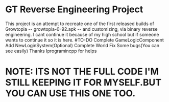 # GT Reverse Engineering Project
This project is an attempt to recreate one of the first released builds of Growtopia -- growtopia-0-92.apk -- and customizing,
via binary reverse engineering.
I cant continue it because of my high school but if someone wants to continue it so it is here.
#TO-DO
Complete GameLogicComponent
Add NewLoginSystem(Optional)
Complete World
Fix Some bugs(You can see easily)
Thanks Iprogramincpp for helps
# NOTE: ITS NOT THE FULL CODE I'M STILL KEEPING IT FOR MYSELF.BUT YOU CAN USE THIS ONE TOO.
